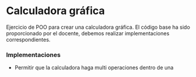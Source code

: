 # Calculadora gráfica
Ejercicio de POO para crear una calculadora gráfica. El código base ha sido proporcionado por el docente, debemos realizar implementaciones correspondientes.
### Implementaciones
* Permitir que la calculadora haga multi operaciones dentro de una
